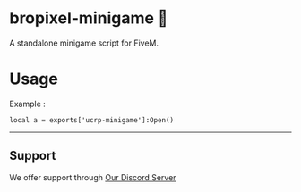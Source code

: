 # bropixel-minigame 🎉
A standalone minigame script for FiveM.


# Usage

Example :

    local a = exports['ucrp-minigame']:Open()





------------------------------------




## Support
We offer support through [Our Discord Server]([[https://discord.gg/a7XeGhpdpb]())
